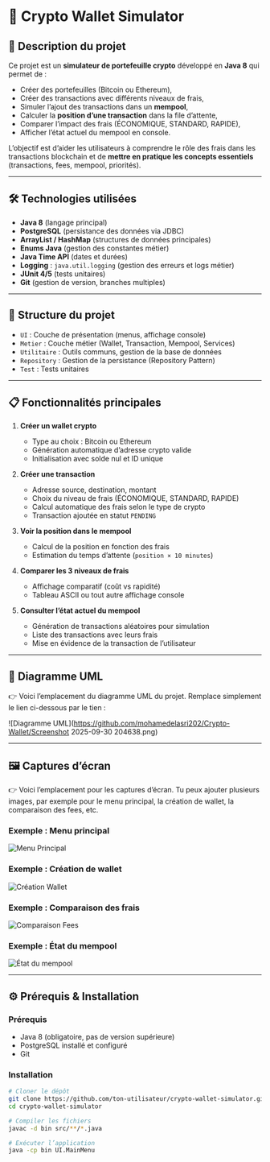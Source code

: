 # 🚀 Crypto Wallet Simulator

## 📌 Description du projet
Ce projet est un **simulateur de portefeuille crypto** développé en **Java 8** qui permet de :
- Créer des portefeuilles (Bitcoin ou Ethereum),
- Créer des transactions avec différents niveaux de frais,
- Simuler l’ajout des transactions dans un **mempool**,
- Calculer la **position d’une transaction** dans la file d’attente,
- Comparer l’impact des frais (ÉCONOMIQUE, STANDARD, RAPIDE),
- Afficher l’état actuel du mempool en console.

L’objectif est d’aider les utilisateurs à comprendre le rôle des frais dans les transactions blockchain et de **mettre en pratique les concepts essentiels** (transactions, fees, mempool, priorités).

---

## 🛠️ Technologies utilisées
- **Java 8** (langage principal)
- **PostgreSQL** (persistance des données via JDBC)
- **ArrayList / HashMap** (structures de données principales)
- **Enums Java** (gestion des constantes métier)
- **Java Time API** (dates et durées)
- **Logging** : `java.util.logging` (gestion des erreurs et logs métier)
- **JUnit 4/5** (tests unitaires)
- **Git** (gestion de version, branches multiples)

---

## 📂 Structure du projet
- `UI` : Couche de présentation (menus, affichage console)
- `Metier` : Couche métier (Wallet, Transaction, Mempool, Services)
- `Utilitaire` : Outils communs, gestion de la base de données
- `Repository` : Gestion de la persistance (Repository Pattern)
- `Test` : Tests unitaires

---

## 📋 Fonctionnalités principales
1. **Créer un wallet crypto**
   - Type au choix : Bitcoin ou Ethereum
   - Génération automatique d’adresse crypto valide
   - Initialisation avec solde nul et ID unique

2. **Créer une transaction**
   - Adresse source, destination, montant
   - Choix du niveau de frais (ÉCONOMIQUE, STANDARD, RAPIDE)
   - Calcul automatique des frais selon le type de crypto
   - Transaction ajoutée en statut `PENDING`

3. **Voir la position dans le mempool**
   - Calcul de la position en fonction des frais
   - Estimation du temps d’attente (`position × 10 minutes`)

4. **Comparer les 3 niveaux de frais**
   - Affichage comparatif (coût vs rapidité)
   - Tableau ASCII ou tout autre affichage console

5. **Consulter l’état actuel du mempool**
   - Génération de transactions aléatoires pour simulation
   - Liste des transactions avec leurs frais
   - Mise en évidence de la transaction de l’utilisateur

---

## 📐 Diagramme UML
👉 Voici l’emplacement du diagramme UML du projet. Remplace simplement le lien ci-dessous par le tien :

![Diagramme UML](https://github.com/mohamedelasri202/Crypto-Wallet/Screenshot 2025-09-30 204638.png)

---

## 🖼️ Captures d’écran
👉 Voici l’emplacement pour les captures d’écran. Tu peux ajouter plusieurs images, par exemple pour le menu principal, la création de wallet, la comparaison des fees, etc.

### Exemple : Menu principal
![Menu Principal](https://github.com/ton-utilisateur/crypto-wallet-simulator/blob/main/docs/menu.png)

### Exemple : Création de wallet
![Création Wallet](https://github.com/ton-utilisateur/crypto-wallet-simulator/blob/main/docs/create-wallet.png)

### Exemple : Comparaison des frais
![Comparaison Fees](https://github.com/ton-utilisateur/crypto-wallet-simulator/blob/main/docs/compare-fees.png)

### Exemple : État du mempool
![État du mempool](https://github.com/ton-utilisateur/crypto-wallet-simulator/blob/main/docs/mempool.png)

---

## ⚙️ Prérequis & Installation
### Prérequis
- Java 8 (obligatoire, pas de version supérieure)
- PostgreSQL installé et configuré
- Git

### Installation
```bash
# Cloner le dépôt
git clone https://github.com/ton-utilisateur/crypto-wallet-simulator.git
cd crypto-wallet-simulator

# Compiler les fichiers
javac -d bin src/**/*.java

# Exécuter l’application
java -cp bin UI.MainMenu


